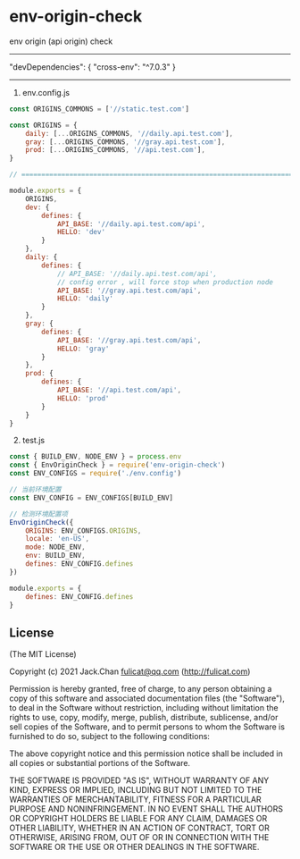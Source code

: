 # env-origin-check
env origin (api origin) check



---------

"devDependencies": {
    "cross-env": "^7.0.3"
  }

--------------------------------------





1. env.config.js

```javascript
const ORIGINS_COMMONS = ['//static.test.com']

const ORIGINS = {
	daily: [...ORIGINS_COMMONS, '//daily.api.test.com'],
	gray: [...ORIGINS_COMMONS, '//gray.api.test.com'],
	prod: [...ORIGINS_COMMONS, '//api.test.com'],
}

// ============================================================================

module.exports = {
	ORIGINS,
	dev: {
		defines: {
			API_BASE: '//daily.api.test.com/api',
			HELLO: 'dev'
		}
	},
	daily: {
		defines: {
			// API_BASE: '//daily.api.test.com/api',
			// config error , will force stop when production node
			API_BASE: '//gray.api.test.com/api',
			HELLO: 'daily'
		}
	},
	gray: {
		defines: {
			API_BASE: '//gray.api.test.com/api',
			HELLO: 'gray'
		}
	},
	prod: {
		defines: {
			API_BASE: '//api.test.com/api',
			HELLO: 'prod'
		}
	}
}
```



2. test.js

```javascript
const { BUILD_ENV, NODE_ENV } = process.env
const { EnvOriginCheck } = require('env-origin-check')
const ENV_CONFIGS = require('./env.config')

// 当前环境配置
const ENV_CONFIG = ENV_CONFIGS[BUILD_ENV]

// 检测环境配置项
EnvOriginCheck({
    ORIGINS: ENV_CONFIGS.ORIGINS,
    locale: 'en-US',
    mode: NODE_ENV,
    env: BUILD_ENV,
    defines: ENV_CONFIG.defines
})

module.exports = {
    defines: ENV_CONFIG.defines
}
```





## License

(The MIT License)

Copyright (c) 2021 Jack.Chan <fulicat@qq.com> (http://fulicat.com)

Permission is hereby granted, free of charge, to any person obtaining a copy
of this software and associated documentation files (the "Software"), to deal
in the Software without restriction, including without limitation the rights
to use, copy, modify, merge, publish, distribute, sublicense, and/or sell
copies of the Software, and to permit persons to whom the Software is
furnished to do so, subject to the following conditions:

The above copyright notice and this permission notice shall be included in
all copies or substantial portions of the Software.

THE SOFTWARE IS PROVIDED "AS IS", WITHOUT WARRANTY OF ANY KIND, EXPRESS OR
IMPLIED, INCLUDING BUT NOT LIMITED TO THE WARRANTIES OF MERCHANTABILITY,
FITNESS FOR A PARTICULAR PURPOSE AND NONINFRINGEMENT. IN NO EVENT SHALL THE
AUTHORS OR COPYRIGHT HOLDERS BE LIABLE FOR ANY CLAIM, DAMAGES OR OTHER
LIABILITY, WHETHER IN AN ACTION OF CONTRACT, TORT OR OTHERWISE, ARISING FROM,
OUT OF OR IN CONNECTION WITH THE SOFTWARE OR THE USE OR OTHER DEALINGS IN
THE SOFTWARE.
